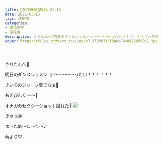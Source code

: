 ```yaml
---
title: 🐥交換日記🐥2021.05.15
date: 2021-05-15
tags: 涼花萌
categories: 
- 成员博客
- 涼花萌
description: さりたんへ🐨明日のダンスレッスンぜ〜〜〜〜〜ったい！！！！！！きいろのジャージ着てなぁ🌼もえぴんく〜〜🌸オナガのセクシーショ...
cover: https://files.zzzhxxx.top/img/c71378f6348f60eb76c83224560b2.jpg 
---
```


        ﻿



さりたんへ🐨





明日のダンスレッスン
ぜ〜〜〜〜〜ったい！！！！！！




きいろのジャージ着てなぁ🌼







もえぴんく〜〜🌸











オナガのセクシーショット撮れた📸
![](https://files.zzzhxxx.top/img/c71378f6348f60eb76c83224560b2.jpg)






きゃっ😖









ま〜たあ〜し〜た〜♪


萌より♡


